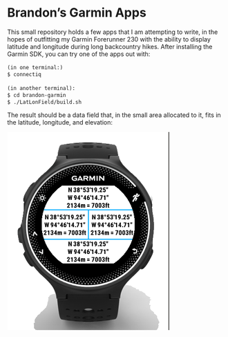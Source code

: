 
Brandon’s Garmin Apps
=====================

This small repository holds a few apps that I am attempting to write,
in the hopes of outfitting my Garmin Forerunner 230
with the ability to display latitude and longitude
during long backcountry hikes.
After installing the Garmin SDK,
you can try one of the apps out with:

    (in one terminal:)
    $ connectiq

    (in another terminal):
    $ cd brandon-garmin
    $ ./LatLonField/build.sh

The result should be a data field that,
in the small area allocated to it,
fits in the latitude, longitude, and elevation:

<img src="LatLonField/screenshot.png">

